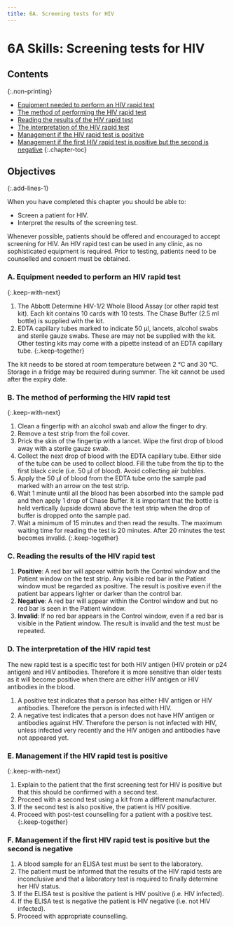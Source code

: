 ```yaml
---
title: 6A. Screening tests for HIV
---
```


# **6A** Skills: Screening tests for HIV

## Contents
{:.non-printing}

*   [Equipment needed to perform an HIV rapid test](#a-equipment-needed-to-perform-an-hiv-rapid-test)
*   [The method of performing the HIV rapid test](#b-the-method-of-performing-the-hiv-rapid-test)
*   [Reading the results of the HIV rapid test](#c-reading-the-results-of-the-hiv-rapid-test)
*   [The interpretation of the HIV rapid test](#d-the-interpretation-of-the-hiv-rapid-test)
*   [Management if the HIV rapid test is positive](#e-management-if-the-hiv-rapid-test-is-positive)
*   [Management if the first HIV rapid test is positive but the second is negative](#f-management-if-the-first-hiv-rapid-test-is-positive-but-the-second-is-negative)
{:.chapter-toc}

## Objectives
{:.add-lines-1}

When you have completed this chapter you should be able to:

*	Screen a patient for HIV.
*	Interpret the results of the screening test.

Whenever possible, patients should be offered and encouraged to accept screening for HIV. An HIV rapid test can be used in any clinic, as no sophisticated equipment is required. Prior to testing, patients need to be counselled and consent must be obtained.

### A. Equipment needed to perform an HIV rapid test
{:.keep-with-next}

1.	The Abbott Determine HIV-1/2 Whole Blood Assay (or other rapid test kit). Each kit contains 10 cards with 10 tests. The Chase Buffer (2.5 ml bottle) is supplied with the kit.
2.	EDTA capillary tubes marked to indicate 50 µl, lancets, alcohol swabs and sterile gauze swabs. These are may not be supplied with the kit. Other testing kits may come with a pipette instead of an EDTA capillary tube.
{:.keep-together}

The kit needs to be stored at room temperature between 2 °C and 30 °C. Storage in a fridge may be required during summer. The kit cannot be used after the expiry date.

### B. The method of performing the HIV rapid test
{:.keep-with-next}

1.	Clean a fingertip with an alcohol swab and allow the finger to dry.
1.	Remove a test strip from the foil cover.
1.	Prick the skin of the fingertip with a lancet. Wipe the first drop of blood away with a sterile gauze swab.
1.	Collect the next drop of blood with the EDTA capillary tube. Either side of the tube can be used to collect blood. Fill the tube from the tip to the first black circle (i.e. 50 µl of blood). Avoid collecting air bubbles.
1.	Apply the 50 µl of blood from the EDTA tube onto the sample pad marked with an arrow on the test strip.
1.	Wait 1 minute until all the blood has been absorbed into the sample pad and then apply 1 drop of Chase Buffer. It is important that the bottle is held vertically (upside down) above the test strip when the drop of buffer is dropped onto the sample pad.
1.	Wait a minimum of 15 minutes and then read the results. The maximum waiting time for reading the test is 20 minutes. After 20 minutes the test becomes invalid.
{:.keep-together}

### C. Reading the results of the HIV rapid test

1.	**Positive**: A red bar will appear within both the Control window and the Patient window on the test strip. Any visible red bar in the Patient window must be regarded as positive. The result is positive even if the patient bar appears lighter or darker than the control bar.
2.	**Negative**: A red bar will appear within the Control window and but no red bar is seen in the Patient window.
3.	**Invalid**: If no red bar appears in the Control window, even if a red bar is visible in the Patient window. The result is invalid and the test must be repeated.

### D. The interpretation of the HIV rapid test

The new rapid test is a specific test for both HIV antigen (HIV protein or p24 antigen) and HIV antibodies. Therefore it is more sensitive than older tests as it will become positive when there are either HIV antigen or HIV antibodies in the blood.

1.	A positive test indicates that a person has either HIV antigen or HIV antibodies. Therefore the person is infected with HIV.
2.	A negative test indicates that a person does not have HIV antigen or antibodies against HIV. Therefore the person is not infected with HIV, unless infected very recently and the HIV antigen and antibodies have not appeared yet.

### E. Management if the HIV rapid test is positive
{:.keep-with-next}

1.	Explain to the patient that the first screening test for HIV is positive but that this should be confirmed with a second test.
1.	Proceed with a second test using a kit from a different manufacturer.
1.	If the second test is also positive, the patient is HIV positive.
1.	Proceed with post-test counselling for a patient with a positive test.
{:.keep-together}

### F. Management if the first HIV rapid test is positive but the second is negative

1.	A blood sample for an ELISA test must be sent to the laboratory.
1.	The patient must be informed that the results of the HIV rapid tests are inconclusive and that a laboratory test is required to finally determine her HIV status.
1.	If the ELISA test is positive the patient is HIV positive (i.e. HIV infected).
1.	If the ELISA test is negative the patient is HIV negative (i.e. not HIV infected).
1.	Proceed with appropriate counselling.
